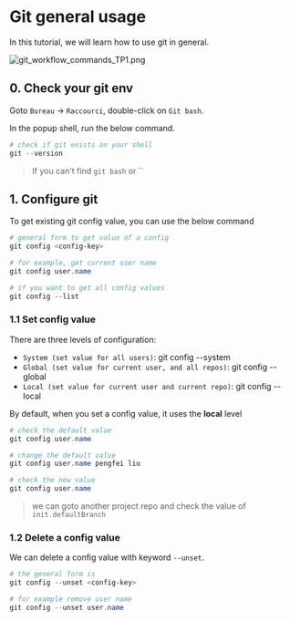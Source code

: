 # Git general usage

In this tutorial, we will learn how to use git in general.

![git_workflow_commands_TP1.png](../assets/git_workflow_commands_TP1.png)

## 0. Check your git env

Goto `Bureau` -> `Raccourci`, double-click on `Git bash`.

In the popup shell, run the below command.

```powershell
# check if git exists on your shell
git --version
```

> If you can't find `git bash` or ``
## 1. Configure git

To get existing git config value, you can use the below command

```powershell
# general form to get value of a config
git config <config-key>

# for example, get current user name
git config user.name

# if you want to get all config values
git config --list
```
### 1.1 Set config value

There are three levels of configuration:

- `System (set value for all users)`: git config --system
- `Global (set value for current user, and all repos)`: git config --global
- `Local (set value for current user and current repo)`: git config --local

By default, when you set a config value, it uses the **local** level

```powershell
# check the default value
git config user.name

# change the default value
git config user.name pengfei liu

# check the new value
git config user.name
```

> we can goto another project repo and check the value of `init.defaultBranch`

### 1.2 Delete a config value

We can delete a config value with keyword `--unset`.

```powershell
# the general form is
git config --unset <config-key>

# for example remove user name
git config --unset user.name
```